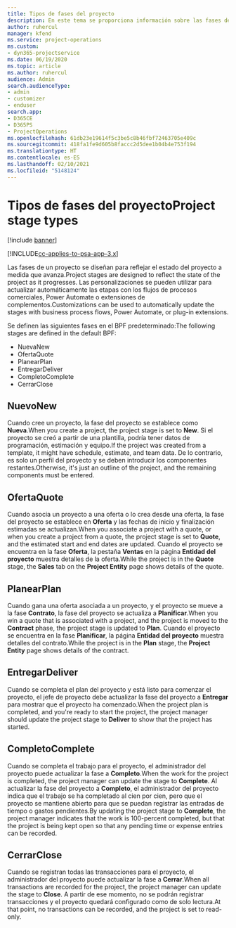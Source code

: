 ```yaml
---
title: Tipos de fases del proyecto
description: En este tema se proporciona información sobre las fases del proyecto.
author: ruhercul
manager: kfend
ms.service: project-operations
ms.custom:
- dyn365-projectservice
ms.date: 06/19/2020
ms.topic: article
ms.author: ruhercul
audience: Admin
search.audienceType:
- admin
- customizer
- enduser
search.app:
- D365CE
- D365PS
- ProjectOperations
ms.openlocfilehash: 61db23e19614f5c3be5c8b46fbf72463705e409c
ms.sourcegitcommit: 418fa1fe9d605b8faccc2d5dee1b04b4e753f194
ms.translationtype: HT
ms.contentlocale: es-ES
ms.lasthandoff: 02/10/2021
ms.locfileid: "5148124"
---
```

# <a name="project-stage-types"></a><span data-ttu-id="35db7-103">Tipos de fases del proyecto</span><span class="sxs-lookup"><span data-stu-id="35db7-103">Project stage types</span></span> 

[!include [banner](../includes/psa-now-project-operations.md)]

[!INCLUDE[cc-applies-to-psa-app-3.x](../includes/cc-applies-to-psa-app-3x.md)]

<span data-ttu-id="35db7-104">Las fases de un proyecto se diseñan para reflejar el estado del proyecto a medida que avanza.</span><span class="sxs-lookup"><span data-stu-id="35db7-104">Project stages are designed to reflect the state of the project as it progresses.</span></span> <span data-ttu-id="35db7-105">Las personalizaciones se pueden utilizar para actualizar automáticamente las etapas con los flujos de procesos comerciales, Power Automate o extensiones de complementos.</span><span class="sxs-lookup"><span data-stu-id="35db7-105">Customizations can be used to automatically update the stages with business process flows, Power Automate, or plug-in extensions.</span></span>

<span data-ttu-id="35db7-106">Se definen las siguientes fases en el BPF predeterminado:</span><span class="sxs-lookup"><span data-stu-id="35db7-106">The following stages are defined in the default BPF:</span></span>

- <span data-ttu-id="35db7-107">Nueva</span><span class="sxs-lookup"><span data-stu-id="35db7-107">New</span></span>
- <span data-ttu-id="35db7-108">Oferta</span><span class="sxs-lookup"><span data-stu-id="35db7-108">Quote</span></span>
- <span data-ttu-id="35db7-109">Planear</span><span class="sxs-lookup"><span data-stu-id="35db7-109">Plan</span></span>
- <span data-ttu-id="35db7-110">Entregar</span><span class="sxs-lookup"><span data-stu-id="35db7-110">Deliver</span></span>
- <span data-ttu-id="35db7-111">Completo</span><span class="sxs-lookup"><span data-stu-id="35db7-111">Complete</span></span>
- <span data-ttu-id="35db7-112">Cerrar</span><span class="sxs-lookup"><span data-stu-id="35db7-112">Close</span></span> 

## <a name="new"></a><span data-ttu-id="35db7-113">Nuevo</span><span class="sxs-lookup"><span data-stu-id="35db7-113">New</span></span>

<span data-ttu-id="35db7-114">Cuando cree un proyecto, la fase del proyecto se establece como **Nueva**.</span><span class="sxs-lookup"><span data-stu-id="35db7-114">When you create a project, the project stage is set to **New**.</span></span> <span data-ttu-id="35db7-115">Si el proyecto se creó a partir de una plantilla, podría tener datos de programación, estimación y equipo.</span><span class="sxs-lookup"><span data-stu-id="35db7-115">If the project was created from a template, it might have schedule, estimate, and team data.</span></span> <span data-ttu-id="35db7-116">De lo contrario, es solo un perfil del proyecto y se deben introducir los componentes restantes.</span><span class="sxs-lookup"><span data-stu-id="35db7-116">Otherwise, it's just an outline of the project, and the remaining components must be entered.</span></span>

## <a name="quote"></a><span data-ttu-id="35db7-117">Oferta</span><span class="sxs-lookup"><span data-stu-id="35db7-117">Quote</span></span>

<span data-ttu-id="35db7-118">Cuando asocia un proyecto a una oferta o lo crea desde una oferta, la fase del proyecto se establece en **Oferta** y las fechas de inicio y finalización estimadas se actualizan.</span><span class="sxs-lookup"><span data-stu-id="35db7-118">When you associate a project with a quote, or when you create a project from a quote, the project stage is set to **Quote**, and the estimated start and end dates are updated.</span></span> <span data-ttu-id="35db7-119">Cuando el proyecto se encuentra en la fase **Oferta**, la pestaña **Ventas** en la página **Entidad del proyecto** muestra detalles de la oferta.</span><span class="sxs-lookup"><span data-stu-id="35db7-119">While the project is in the **Quote** stage, the **Sales** tab on the **Project Entity** page shows details of the quote.</span></span>

## <a name="plan"></a><span data-ttu-id="35db7-120">Planear</span><span class="sxs-lookup"><span data-stu-id="35db7-120">Plan</span></span>

<span data-ttu-id="35db7-121">Cuando gana una oferta asociada a un proyecto, y el proyecto se mueve a la fase **Contrato**, la fase del proyecto se actualiza a **Planificar**.</span><span class="sxs-lookup"><span data-stu-id="35db7-121">When you win a quote that is associated with a project, and the project is moved to the **Contract** phase, the project stage is updated to **Plan**.</span></span> <span data-ttu-id="35db7-122">Cuando el proyecto se encuentra en la fase **Planificar**, la página **Entidad del proyecto** muestra detalles del contrato.</span><span class="sxs-lookup"><span data-stu-id="35db7-122">While the project is in the **Plan** stage, the **Project Entity** page shows details of the contract.</span></span>

## <a name="deliver"></a><span data-ttu-id="35db7-123">Entregar</span><span class="sxs-lookup"><span data-stu-id="35db7-123">Deliver</span></span>

<span data-ttu-id="35db7-124">Cuando se completa el plan del proyecto y está listo para comenzar el proyecto, el jefe de proyecto debe actualizar la fase del proyecto a **Entregar** para mostrar que el proyecto ha comenzado.</span><span class="sxs-lookup"><span data-stu-id="35db7-124">When the project plan is completed, and you're ready to start the project, the project manager should update the project stage to **Deliver** to show that the project has started.</span></span>

## <a name="complete"></a><span data-ttu-id="35db7-125">Completo</span><span class="sxs-lookup"><span data-stu-id="35db7-125">Complete</span></span> 

<span data-ttu-id="35db7-126">Cuando se completa el trabajo para el proyecto, el administrador del proyecto puede actualizar la fase a **Completo**.</span><span class="sxs-lookup"><span data-stu-id="35db7-126">When the work for the project is completed, the project manager can update the stage to **Complete**.</span></span> <span data-ttu-id="35db7-127">Al actualizar la fase del proyecto a **Completo**, el administrador del proyecto indica que el trabajo se ha completado al cien por cien, pero que el proyecto se mantiene abierto para que se puedan registrar las entradas de tiempo o gastos pendientes.</span><span class="sxs-lookup"><span data-stu-id="35db7-127">By updating the project stage to **Complete**, the project manager indicates that the work is 100-percent completed, but that the project is being kept open so that any pending time or expense entries can be recorded.</span></span>

## <a name="close"></a><span data-ttu-id="35db7-128">Cerrar</span><span class="sxs-lookup"><span data-stu-id="35db7-128">Close</span></span>

<span data-ttu-id="35db7-129">Cuando se registran todas las transacciones para el proyecto, el administrador del proyecto puede actualizar la fase a **Cerrar**.</span><span class="sxs-lookup"><span data-stu-id="35db7-129">When all transactions are recorded for the project, the project manager can update the stage to **Close**.</span></span> <span data-ttu-id="35db7-130">A partir de ese momento, no se podrán registrar transacciones y el proyecto quedará configurado como de solo lectura.</span><span class="sxs-lookup"><span data-stu-id="35db7-130">At that point, no transactions can be recorded, and the project is set to read-only.</span></span>
